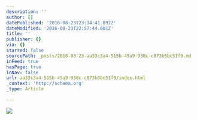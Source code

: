 ```yaml
---
description: ''
author: []
datePublished: '2016-08-23T23:14:41.892Z'
dateModified: '2016-08-23T22:57:44.001Z'
title: ''
publisher: {}
via: {}
starred: false
sourcePath: _posts/2016-08-23-aa33c3a4-515b-45a9-938c-c873b5bc51f9.md
inFeed: true
hasPage: true
inNav: false
url: aa33c3a4-515b-45a9-938c-c873b5bc51f9/index.html
_context: 'http://schema.org'
_type: Article

---
```

![](https://the-grid-user-content.s3-us-west-2.amazonaws.com/b95f6241-d71a-4884-b4cc-5caa8524b57f.jpg)